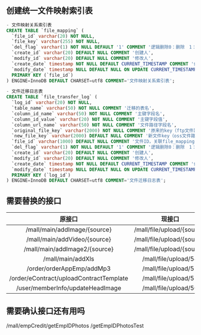 ## 创建统一文件映射索引表

```sql
- 文件映射关系索引表
CREATE TABLE `file_mapping` (
  `file_id` varchar(20) NOT NULL,
  `file_key` varchar(255) NOT NULL,
  `del_flag` varchar(1) NOT NULL DEFAULT '1' COMMENT '逻辑删除0：删除　1：未删除',
  `create_id` varchar(20) DEFAULT NULL COMMENT '创建人',
  `modify_id` varchar(20) DEFAULT NULL COMMENT '修改人',
  `create_date` timestamp NOT NULL DEFAULT CURRENT_TIMESTAMP COMMENT '创建时间',
  `modify_date` timestamp NULL DEFAULT NULL ON UPDATE CURRENT_TIMESTAMP COMMENT '修改时间',
  PRIMARY KEY (`file_id`)
) ENGINE=InnoDB DEFAULT CHARSET=utf8 COMMENT='文件映射关系索引表';

- 文件迁移日志表
CREATE TABLE `file_transfer_log` (
  `log_id` varchar(20) NOT NULL,
  `table_name` varchar(50) NOT NULL COMMENT '迁移的表名',
  `column_id_name` varchar(50) NOT NULL COMMENT '主键字段名',
  `column_id_value` varchar(20) NOT NULL COMMENT '主键字段值',
  `column_url_name` varchar(50) NOT NULL COMMENT '文件路径字段名',
  `original_file_key` varchar(2000) NOT NULL COMMENT '原来的key（ftp文件路径）',
  `new_file_key` varchar(2000) DEFAULT NULL COMMENT '新文件key（oss文件路径）',
  `file_id` varchar(1000) DEFAULT NULL COMMENT '文件ID，关联file_mapping表的file_id',
  `del_flag` varchar(1) NOT NULL DEFAULT '1' COMMENT '逻辑删除0：删除　1：未删除',
  `create_id` varchar(20) DEFAULT NULL COMMENT '创建人',
  `modify_id` varchar(20) DEFAULT NULL COMMENT '修改人',
  `create_date` timestamp NOT NULL DEFAULT CURRENT_TIMESTAMP COMMENT '创建时间',
  `modify_date` timestamp NULL DEFAULT NULL ON UPDATE CURRENT_TIMESTAMP COMMENT '修改时间',
  PRIMARY KEY (`log_id`)
) ENGINE=InnoDB DEFAULT CHARSET=utf8 COMMENT='文件迁移日志表';

```

## 需要替换的接口

|原接口|现接口|
|:---:|:---:|
|/mall/main/addImage/{source}|/mall/file/upload/{source}|
|/mall/main/addVideo/{source}|/mall/file/upload/{source}|
|/mall/main/addImage2/{source}|/mall/file/upload/{source}|
|/mall/main/addXls|/mall/file/upload/54|
|/order/orderAppEmp/addMp3|/mall/file/upload/52|
|/order/eContract/uploadContractTemplate|/mall/file/upload/51|
|/user/memberInfo/updateHeadImage|/mall/file/upload/50|
 
 
## 需要确认接口还有用吗

/mall/empCredit/getEmpIDPhotos
/getEmpIDPhotosTest